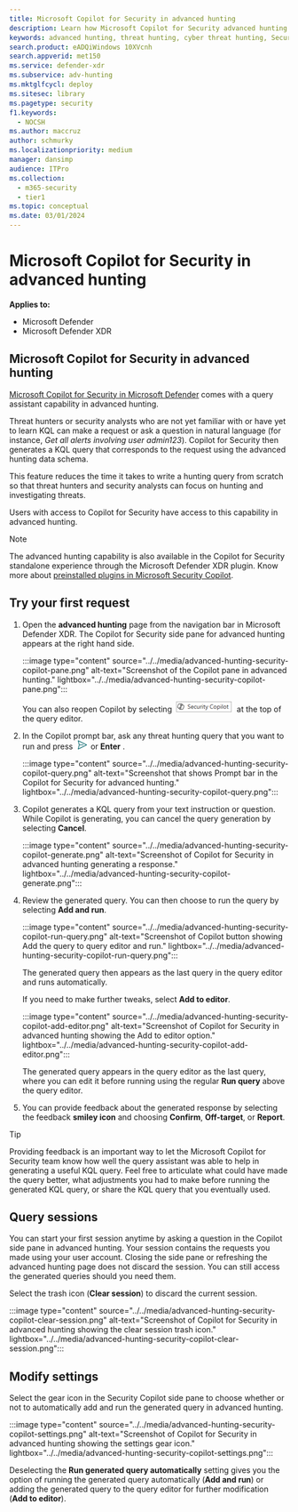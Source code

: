```yaml
---
title: Microsoft Copilot for Security in advanced hunting
description: Learn how Microsoft Copilot for Security advanced hunting (NL2KQL) plugin can generate a KQL query for you.
keywords: advanced hunting, threat hunting, cyber threat hunting, Security Copilot, AI, Microsoft Defender XDR, microsoft 365, m365, search, query, telemetry, custom detections, schema, kusto, visualization, chart, filters, drill-down, copilot for security advanced hunting, Microsoft Copilot for Security
search.product: eADQiWindows 10XVcnh
search.appverid: met150
ms.service: defender-xdr
ms.subservice: adv-hunting
ms.mktglfcycl: deploy
ms.sitesec: library
ms.pagetype: security
f1.keywords:
  - NOCSH
ms.author: maccruz
author: schmurky
ms.localizationpriority: medium
manager: dansimp
audience: ITPro
ms.collection:
  - m365-security
  - tier1
ms.topic: conceptual
ms.date: 03/01/2024
---
```


# Microsoft Copilot for Security in advanced hunting


**Applies to:**

- Microsoft Defender
- Microsoft Defender XDR

## Microsoft Copilot for Security in advanced hunting

[Microsoft Copilot for Security in Microsoft Defender](security-copilot-in-microsoft-365-defender.md) comes with a query assistant capability in advanced hunting. 

Threat hunters or security analysts who are not yet familiar with or have yet to learn KQL can make a request or ask a question in natural language (for instance, *Get all alerts involving user admin123*). Copilot for Security then generates a KQL query that corresponds to the request using the advanced hunting data schema.

This feature reduces the time  it takes to write a hunting query from scratch so that threat hunters and security analysts can focus on hunting and investigating threats.

Users with access to Copilot for Security have access to this capability in advanced hunting.

> [!NOTE]
> The advanced hunting capability is also available in the Copilot for Security standalone experience through the Microsoft Defender XDR plugin. Know more about [preinstalled plugins in Microsoft Security Copilot](/security-copilot/manage-plugins#preinstalled-plugins).

## Try your first request

1. Open the **advanced hunting** page from the navigation bar in Microsoft Defender XDR. The Copilot for Security side pane for advanced hunting appears at the right hand side.

    :::image type="content" source="../../media/advanced-hunting-security-copilot-pane.png" alt-text="Screenshot of the Copilot pane in advanced hunting." lightbox="../../media/advanced-hunting-security-copilot-pane.png":::
    
    You can also reopen Copilot by selecting ![Security Copilot button](../../media/security-copilot-ah-button.png) at the top of the query editor.
1. In the Copilot prompt bar, ask any threat hunting query that you want to run and press ![Send icon](../../media/Send.png) or **Enter** .

    :::image type="content" source="../../media/advanced-hunting-security-copilot-query.png" alt-text="Screenshot that shows Prompt bar in the Copilot for Security for advanced hunting." lightbox="../../media/advanced-hunting-security-copilot-query.png":::
       
1. Copilot generates a KQL query from your text instruction or question. While Copilot is generating, you can cancel the query generation by selecting **Cancel**.

    :::image type="content" source="../../media/advanced-hunting-security-copilot-generate.png" alt-text="Screenshot of Copilot for Security in advanced hunting generating a response." lightbox="../../media/advanced-hunting-security-copilot-generate.png":::    

 
1. Review the generated query. You can then choose to run the query by selecting **Add and run**. 

    :::image type="content" source="../../media/advanced-hunting-security-copilot-run-query.png" alt-text="Screenshot of Copilot button showing Add the query to query editor and run." lightbox="../../media/advanced-hunting-security-copilot-run-query.png":::      

    The generated query then appears as the last query in the query editor and runs automatically. 

    If you need to make further tweaks, select **Add to editor**. 

    :::image type="content" source="../../media/advanced-hunting-security-copilot-add-editor.png" alt-text="Screenshot of Copilot for Security in advanced hunting showing the Add to editor option." lightbox="../../media/advanced-hunting-security-copilot-add-editor.png"::: 

    The generated query appears in the query editor as the last query, where you can edit it before running using the regular **Run query** above the query editor.

   
1. You can provide feedback about the generated response by selecting the feedback **smiley icon** and choosing  **Confirm**, **Off-target**, or **Report**.


> [!TIP]
> Providing feedback is an important way to let the Microsoft Copilot for Security team know how well the query assistant was able to help in generating a useful KQL query. Feel free to articulate what could have made the query better, what adjustments you had to make before running the generated KQL query, or share the KQL query that you eventually used. 

## Query sessions

You can start your first session anytime by asking a question in the Copilot side pane in advanced hunting. Your session contains the requests you made using your user account. Closing the side pane or refreshing the advanced hunting page does not discard the session. You can still access the generated queries should you need them. 

Select the trash icon (**Clear session**) to discard the current session. 

:::image type="content" source="../../media/advanced-hunting-security-copilot-clear-session.png" alt-text="Screenshot of Copilot for Security in advanced hunting showing the clear session trash icon." lightbox="../../media/advanced-hunting-security-copilot-clear-session.png"::: 

## Modify settings

Select the gear icon in the Security Copilot side pane to choose whether or not to automatically add and run the generated query in advanced hunting. 

:::image type="content" source="../../media/advanced-hunting-security-copilot-settings.png" alt-text="Screenshot of Copilot for Security in advanced hunting showing the settings gear icon." lightbox="../../media/advanced-hunting-security-copilot-settings.png"::: 

Deselecting the **Run generated query automatically** setting gives you the option of running the generated query automatically (**Add and run**) or adding the generated query to the query editor for further modification (**Add to editor**). 
